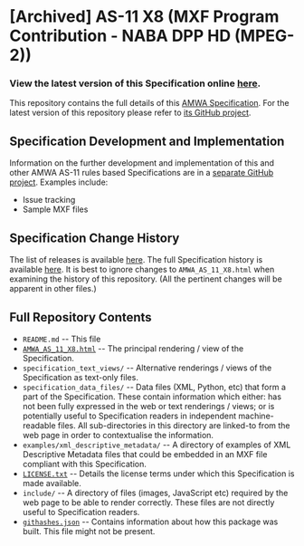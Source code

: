 # **[Archived]** AS-11 X8 (MXF Program Contribution - NABA DPP HD (MPEG-2))

### **View the latest version of this Specification online [here](https://amwa-tv.github.io/AS-11_X8/AMWA_AS_11_X8.html)**.

This repository contains the full details of this [AMWA Specification](https://www.amwa.tv/specifications/). For the latest version of this repository please refer to [its GitHub project](https://github.com/AMWA-TV/AS-11_X8/).

## Specification Development and Implementation

Information on the further development and implementation of this and other AMWA AS-11 rules based Specifications are in a [separate GitHub project](https://github.com/AMWA-TV/AS-11_Overview/). Examples include:

* Issue tracking
* Sample MXF files

## Specification Change History

The list of releases is available [here](https://github.com/AMWA-TV/AS-11_X8/releases). The full Specification history is available [here](https://github.com/AMWA-TV/AS-11_X8/commits). It is best to ignore changes to `AMWA_AS_11_X8.html` when examining the history of this repository. (All the pertinent changes will be apparent in other files.)

## Full Repository Contents

* `README.md` -- This file
* [`AMWA_AS_11_X8.html`](AMWA_AS_11_X8.html) -- The principal rendering / view of the Specification.
* `specification_text_views/` -- Alternative renderings / views of the Specification as text-only files.
* `specification_data_files/` -- Data files (XML, Python, etc) that form a part of the Specification. These contain information which either: has not been fully expressed in the web or text renderings / views; or is potentially useful to Specification readers in independent machine-readable files. All sub-directories in this directory are linked-to from the web page in order to contextualise the information.
* `examples/xml_descriptive_metadata/` -- A directory of examples of XML Descriptive Metadata files that could be embedded in an MXF file compliant with this Specification.
* [`LICENSE.txt`](LICENSE.txt) -- Details the license terms under which this Specification is made available.
* `include/` -- A directory of files (images, JavaScript etc) required by the web page to be able to render correctly. These files are not directly useful to Specification readers.
* [`githashes.json`](githashes.json) -- Contains information about how this package was built. This file might not be present.